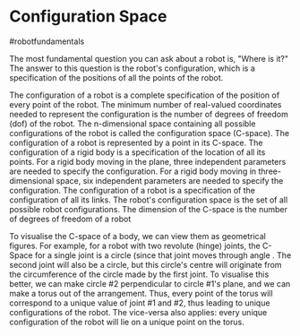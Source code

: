 # Configuration Space
#robotfundamentals

The most fundamental question you can ask about a robot is, "Where is it?" The answer to this question is the robot's configuration, which is a specification of the positions of all the points of the robot.

The configuration of a robot is a complete specification of the position of every point of the robot. The minimum number of real-valued coordinates needed to represent the configuration is the number of degrees of freedom (dof) of the robot. The n-dimensional space containing all possible configurations of the robot is called the configuration space (C-space). The configuration of a robot is represented by a point in its C-space. The configuration of a rigid body is a specification of the location of all its points. For a rigid body moving in the plane, three independent parameters are needed to specify the configuration. For a rigid body moving in three-dimensional space, six independent parameters are needed to specify the configuration. The configuration of a robot is a specification of the configuration of all its links. The robot's configuration space is the set of all possible robot configurations. The dimension of the C-space is the number of degrees of freedom of a robot

To visualise the C-space of a body, we can view them as geometrical figures. For example, for a robot with two revolute (hinge) joints, the C-Space for a single joint is a circle (since that joint moves through angle . The second joint will also be a circle, but this circle's centre will originate from the circumference of the circle made by the first joint. To visualise this better, we can make circle #2 perpendicular to circle #1's plane, and we can make a torus out of the arrangement. Thus, every point of the torus will correspond to a unique value of joint #1 and #2, thus leading to unique configurations of the robot. The vice-versa also applies: every unique configuration of the robot will lie on a unique point on the torus.